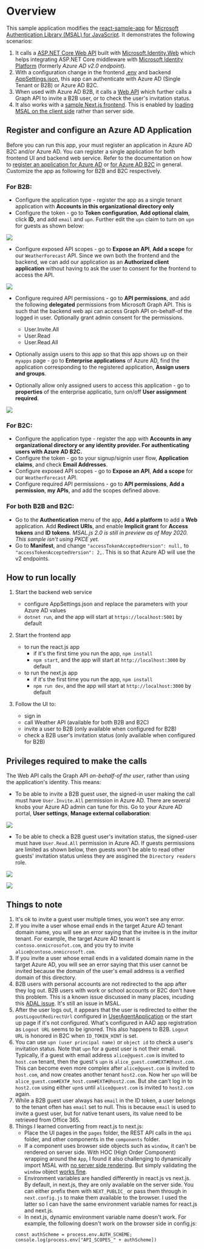 # Overview

This sample application modifies the [react-sample-app](https://github.com/AzureAD/microsoft-authentication-library-for-js/tree/dev/samples/react-sample-app) for [Microsoft Authentication Library (MSAL) for JavaScript](https://github.com/AzureAD/microsoft-authentication-library-for-js). It demonstrates the following scenarios:

1. It calls a [ASP.NET Core Web API](aspnet-core-webapi/Controllers/WeatherForecastController.cs) built with [Microsoft.Identity.Web](https://github.com/AzureAD/microsoft-identity-web) which helps integrating ASP.<span></span>NET Core middleware with [Microsoft Identity Platform](https://docs.microsoft.com/en-us/azure/active-directory/develop/) (formerly _Azure AD v2.0 endpoint_).
2. With a configuration change in the frontend [.env](react-sample-app/.env.sample) and backend [AppSettings.json](aspnet-core-webapi/appsettings.json), this app can authenticate with Azure AD (Single Tenant or B2B) or Azure AD B2C.
3. When used with Azure AD B2B, it calls a [Web API](aspnet-core-webapi/Controllers/UserController.cs) which further calls a Graph API to invite a B2B user, or to check the user's invitation status.
4. It also works with a [sample Next.js frontend](next-sample-app). This is enabled by [loading MSAL on the client side](next-sample-app/components/auth-utils.js#L39) rather than server side. 

## Register and configure an Azure AD Application
Before you can run this app, your must register an application in Azure AD B2C and/or Azure AD. You can register a single application for both frontend UI and backend web service. Refer to the documentation on how to [register an application for Azure AD](https://docs.microsoft.com/en-us/azure/active-directory/develop/quickstart-register-app) or [for Azure AD B2C](https://docs.microsoft.com/en-us/azure/active-directory-b2c/tutorial-register-applications?tabs=app-reg-ga) in general. Customize the app as following for B2B and B2C respectively.

### For B2B:
* Configure the application type - register the app as a single tenant application with **Accounts in this organizational directory only**
* Configure the token - go to **Token configuration**, **Add optional claim**, click **ID**, and add `email` and `upn`. Further edit the `upn` claim to turn on `upn` for guests as shown below:

![](images/upn_for_guests.png)

* Configure exposed API scopes - go to **Expose an API**, **Add a scope** for our `WeatherForecast` API. Since we own both the frontend and the backend, we can add our application as an **Authorized client application** without having to ask the user to consent for the frontend to access the API. 

![](images/preauthorized.png)

* Configure required API permissions - go to **API permissions**, and add the following **delegated** permissions from Microsoft Graph API. This is such that the backend web api can access Graph API on-behalf-of the logged in user. Optionally grant admin consent for the permissions.
    * User.Invite.All
    * User.Read
    * User.Read.All

* Optionally assign users to this app so that this app shows up on their `myapps` page - go to **Enterprise applications** of Azure AD, find the application corresponding to the registered application, **Assign users and groups**.
* Optionally allow only assigned users to access this application - go to **properties** of the enterprise applicatio, turn on/off **User assignment required**. 

![](images/user_assignment_required.png)

### For B2C:
* Configure the application type - register the app with **Accounts in any organizational directory or any identity provider. For authenticating users with Azure AD B2C.**
* Configure the token - go to your signup/signin user flow, **Application claims**, and check **Email Addresses**. 
* Configure exposed API scopes - go to **Expose an API**, **Add a scope** for our `WeatherForecast` API. 
* Configure required API permissions - go to **API permissions**, **Add a permission**, **my APIs**, and add the scopes defined above.

### For both B2B and B2C:
* Go to the **Authentication** menu of the app, **Add a platform** to add a **Web** application. Add **Redirect URIs**, and enable **Implicit grant** for **Access tokens** and **ID tokens**. _MSAL.js 2.0 is still in preview as of May 2020. This sample isn't using PKCE yet._
* Go to **Manifest**, and change `"accessTokenAcceptedVersion": null,` to `"accessTokenAcceptedVersion": 2,`. This is so that Azure AD will use the v2 endpoints.

## How to run locally
1. Start the backend web service
    * configure AppSettings.json and replace the parameters with your Azure AD values
    * `dotnet run`, and the app will start at `https://localhost:5001` by default

2. Start the frontend app
    * to run the react.js app
        * if it's the first time you run the app, `npm install`
        * `npm start`, and the app will start at `http://localhost:3000` by default
    * to run the next.js app
        * if it's the first time you run the app, `npm install`
        * `npm run dev`, and the app will start at `http://localhost:3000` by default

3. Follow the UI to: 
    * sign in
    * call Weather API (available for both B2B and B2C)
    * invite a user to B2B (only available when configured for B2B)
    * check a B2B user's invitation status (only available when configured for B2B)

## Privileges required to make the calls
The Web API calls the Graph API _on-behalf-of the user_, rather than using the application's identity. This means:
* To be able to invite a B2B guest user, the signed-in user making the call must have `User.Invite.All` permission in Azure AD. There are several knobs your Azure AD admin can tune for this. Go to your Azure AD portal, **User settings**, **Manage external collaboration**:

![](images/invite_settings.png)

* To be able to check a B2B guest user's invitation status, the signed-user must have `User.Read.All` permission in Azure AD. If guests permissions are limited as shown below, then guests won't be able to read other guests' invitation status unless they are assgined the `Directory readers` role.

![](images/guest_limited.png)

![](images/assigned_roles.png)

## Things to note
1. It's ok to invite a guest user multiple times, you won't see any error.
2. If you invite a user whose email ends in the target Azure AD tenant domain name, you will see an error saying that the invitee is in the invitor tenant. For example, the target Azure AD tenant is `contoso.onmicrosofot.com`, and you try to invite `alice@contoso.onmicrosoft.com`.
3. If you invite a user whose email ends in a validated domain name in the target Azure AD, you will see an error saying that this user cannot be invited because the domain of the user's email address is a verified domain of this directory.
4. B2B users with personal accounts are not redirected to the app after they log out. B2B users with work or school accounts or B2C don't have this problem. This is a known issue discussed in many places, incuding this [ADAL issue](https://github.com/AzureAD/azure-activedirectory-library-for-js/issues/811#issue-366332243). It's still an issue in MSAL.
5. After the user logs out, it appears that the user is redirected to either the `postLogoutRedirectUrl` configured in [UserAgentApplication](react-sample-app/src/auth-utils.js#L45) or the start up page if it's not configured. What's configured in AAD app registration as `Logout URL` seems to be ignored. This also happens to B2B. `Logout URL` is honored in B2C when `ID_TOKEN_HINT` is set.
6. You can use `upn (user principal name)` or `object id` to check a user's invitation status. Note that `upn` for a guest user is not their email. Typically, if a guest with email address `alice@guest.com` is invited to `host.com` tenant, then the guest's `upn` is `alice_guest.com#EXT#@host.com`. This can become even more complex after `alice@guest.com` is invited to `host.com`, and now creates another tenant `host2.com`. Now her `upn` will be `alice_guest.com#EXT#_host.com#EXT#@host2.com`. But she can't log in to `host2.com` using either `upn`s until `alice@guest.com` is invited to `host2.com` again.
7. While a B2B guest user always has `email` in the ID token, a user belongs to the tenant often has `email` set to null. This is because `email` is used to invite a guest user, but for native tenant users, its value need to be retrieved from Office 365.
8. Things I learned converting from react.js to next.js:
    * Place the UI pages in the `pages` folder, the REST API calls in the `api` folder, and other components in the `components` folder.
    * If a component uses browser side objects such as `window`, it can't be rendered on server side. With HOC (High Order Component) wrapping around the `App`, I found it also challenging to dynamically import MSAL with [no server side rendering](https://nextjs.org/docs/advanced-features/dynamic-import#with-no-ssr). But simply validating the `window` object [works fine](next-sample-app/components/auth-utils.js#L39).
    * Environment variables are handled differently in react.js vs next.js. By default, in next.js, they are only available on the server side. You can either prefix them with `NEXT_PUBLIC_` or pass them through in `next.config.js` to make them available to the browser. I used the latter so I can have the same environment variable names for react.js and next.js.
    * In next.js, dynamic environment variable name doesn't work. For example, the following doesn't work on the browser side in config.js:
    ```
    const authScheme = process.env.AUTH_SCHEME;
    console.log(process.env["API_SCOPES_" + authScheme])  
    ```
